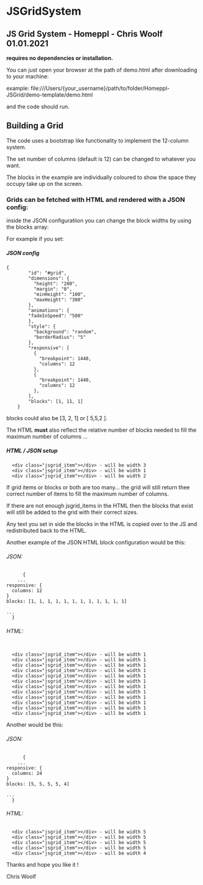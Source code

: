# JSGridSystem

## JS Grid System - Homeppl - Chris Woolf 01.01.2021


<b>requires no dependencies or installation.</b>

You can just open your browser at the path of demo.html after downloading to your machine:

example:
file:///Users/{your_username}/path/to/folder/Homeppl-JSGrid/demo-template/demo.html

and the code should run.


## Building a Grid 

The code uses a bootstrap like functionality to implement the 12-column system.

The set number of columns (default is 12) can be changed to whatever you want.

The blocks in the example are individually coloured to show the space they occupy take up on the screen.

### Grids can be fetched with HTML and rendered with a JSON config:

inside the JSON configuratiion you can change the block widths by using the blocks array:

For example if you set: 

##### JSON config

```
{
        "id": "#grid",
        "dimensions": {
          "height": "200",
          "margin": "0",
          "minHeight": "100",
          "maxHeight": "300"
        },
        "animations": {
        "fadeInSpeed": "500"
        },
        "style": {
          "background": "random",
          "borderRadius": "5"
        },
        "responsive": [
          {
            "breakpoint": 1440,
            "columns": 12
          },
          {
            "breakpoint": 1440,
            "columns": 12
          },
        ],
        "blocks": [1, 11, 1]
    }

```

blocks could also be [3, 2, 1] or [ 5,5,2 ].


The HTML <b>must</b> also reflect the relative number of blocks needed to fill the maximum number of columns ...


##### HTML / JSON setup
```
  <div class="jsgrid_item"></div> - will be width 3
  <div class="jsgrid_item"></div> - will be width 1
  <div class="jsgrid_item"></div> - will be width 2

```

If grid items or blocks or both are too many... the grid will still return thee correct number of items to fill the maximum number of columns.

If there are not enough jsgrid_items in the HTML then the blocks that exist will still be added to the grid with their correct sizes.

Any text you set in side the blocks in the HTML is copied over to the JS and redistributed back to the HTML.

Another example of the JSON HTML block configuration would be this:

###### JSON: 
```
      {
    ...
responsive: {
  columns: 12
}
blocks: [1, 1, 1, 1, 1, 1, 1, 1, 1, 1, 1, 1]

...
  }

```


###### HTML:

```

  <div class="jsgrid_item"></div> - will be width 1
  <div class="jsgrid_item"></div> - will be width 1
  <div class="jsgrid_item"></div> - will be width 1
  <div class="jsgrid_item"></div> - will be width 1
  <div class="jsgrid_item"></div> - will be width 1
  <div class="jsgrid_item"></div> - will be width 1
  <div class="jsgrid_item"></div> - will be width 1
  <div class="jsgrid_item"></div> - will be width 1
  <div class="jsgrid_item"></div> - will be width 1
  <div class="jsgrid_item"></div> - will be width 1
  <div class="jsgrid_item"></div> - will be width 1
  <div class="jsgrid_item"></div> - will be width 1

```




Another would be this:


###### JSON: 
```
      {
    ...
responsive: {
  columns: 24
}
blocks: [5, 5, 5, 5, 4]

...
  }
```

###### HTML:

```
  <div class="jsgrid_item"></div> - will be width 5
  <div class="jsgrid_item"></div> - will be width 5
  <div class="jsgrid_item"></div> - will be width 5
  <div class="jsgrid_item"></div> - will be width 5
  <div class="jsgrid_item"></div> - will be width 4
```

Thanks and hope you like it !

Chris Woolf